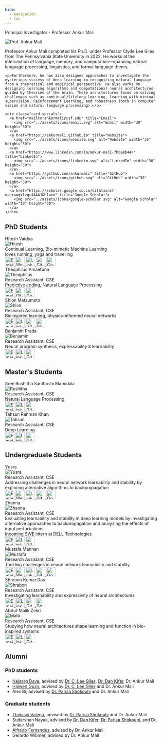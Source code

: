 ```yaml
---
hide:
  - navigation
  - toc
---
```


<p class = "heading" >Principal Investigator - Professor Ankur Mali</p>

<!-- ![Prof. Ankur Mali](assets/images/Ankur_Mali.jpg){ align=left width="300" height="400"} -->

<!-- ### Prof. Ankur Mali -->
<!-- <div class="profile-container ankur-mali-profile">

Prof. Ankur Mali completed his Ph.D. under Prof. Clyde Lee Giles from The Pennsylvania State University in 2022. He works at the intersection of language, memory, and computation—spanning Natural Language Processing (NLP), linguistics, and formal language theory.

Furthermore, he has also designed approaches to investigate the mysterious success of deep learning in recognizing natural language from a theoretical and empirical perspective. He also works on designing learning algorithms and computational neural architectures guided by theories of the brain. These architectures focus on solving challenges such as continual/lifelong learning, learning with minimal supervision, Reinforcement Learning, and robustness (both in computer vision and natural language processing).

</div> -->

<div class="profile-container ankur-mali-profile">
  <img src="../assets/images/people/Ankur_Mali.jpg" alt="Prof. Ankur Mali" class="profile-image">
  <div class="profile-content">
    <p>Professor Ankur Mali completed his Ph.D. under Professor Clyde Lee Giles from The Pennsylvania State University in 2022. He works at the intersection of language, memory, and computation—spanning natural language processing, linguistics, and formal language theory.</p>

    <p>Furthermore, he has also designed approaches to investigate the mysterious success of deep learning in recognizing natural language from a theoretical and empirical perspective. He also works on designing learning algorithms and computational neural architectures guided by theories of the brain. These architectures focus on solving challenges such as continual/lifelong learning, learning with minimal supervision, Reinforcement Learning, and robustness (both in computer vision and natural language processing).</p>

    <div class="card-socials">
      <a href="mailto:ankurmali@usf.edu" title="Email">
        <img src="../assets/icons/email.svg" alt="Email" width="30" height="30">
      </a>
      <a href="https://ankurmali.github.io" title="Website">
        <img src="../assets/icons/website.svg" alt="Website" width="30" height="30">
      </a>
      <a href="https://www.linkedin.com/in/ankur-mali-7b6a8b44/" title="LinkedIn">
        <img src="../assets/icons/linkedin.svg" alt="LinkedIn" width="30" height="30">
      </a>
      <a href="https://github.com/ankurmali" title="GitHub">
        <img src="../assets/icons/github.svg" alt="GitHub" width="30" height="30">
      </a>
      <a href="https://scholar.google.co.in/citations?user=ogxlzgcAAAAJ&hl=en" title="Google Scholar">
        <img src="../assets/icons/google-scholar.svg" alt="Google Scholar" width="30" height="30">
      </a>
    </div>
  </div>
</div>

<div style="clear: both;"></div>

<!-- ![Mali](https://ankurmali.github.io/images/Ankur_Mali_1.jpg){ align=left width="400" height="200" }

Dr. Ankur Mali completed his Ph.D. under Prof. Clyde Lee Giles from The
Pennsylvania State University in 2022. He works at the intersection of
language, memory, and computation—spanning Natural Language Processing (NLP),
linguistics, and formal language theory. Furthermore, he has also designed
approaches to investigate the mysterious success of deep learning in
recognizing natural language from a theoretical and empirical perspective. He
also works on designing learning algorithms and computational neural
architectures guided by theories of the brain. These architectures focus on
solving challenges such as continual/lifelong learning, learning with minimal
supervision, Reinforcement Learning, and robustness (both in computer vision
and natural language processing). -->

## PhD Students

<div class="grid cards" markdown>

<div class="card">
  <div class="card-name">Hitesh Vaidya</div>
  <div class="card-divider"></div>
  <img src="../assets/images/people/hitesh.jpg" alt="Hitesh" class="card-image">
  <div class="card-bio">
    Continual Learning, Bio-mimetic Machine Learning <br>
    loves running, yoga and travelling
  </div>
  <div class="card-socials">
    <a href="mailto:hvaidya@usf.edu" title="Email">
      <img src="../assets/icons/email.svg" alt="Email" width="30" height="30">
    </a>
    <a href="https://hiteshvaidya.github.io" title="Website"> <!-- website link -->
      <img src="../assets/icons/website.svg" alt="Website" width="30" height="30">
    </a>
    <a href="https://www.linkedin.com/in/hiteshuv/" title="LinkedIn">
      <img src="../assets/icons/linkedin.svg" alt="LinkedIn" width="30" height="30">
    </a>
    <a href="https://github.com/hiteshvaidya" title="GitHub">
      <img src="../assets/icons/github.svg" alt="GitHub" width="30" height="30">
    </a>
    <a href="https://scholar.google.com/citations?user=_kpePHMAAAAJ&hl=en&authuser=1" title="Google Scholar">
      <img src="../assets/icons/google-scholar.svg" alt="Google Scholar" width="30" height="30">
    </a>
  </div>
</div>

<div class="card">
  <div class="card-name">Theophilus Amaefuna</div>
  <div class="card-divider"></div>
  <img src="https://dummyimage.com/400x400/eee/aaa" alt="Theophilus" class="card-image">
  <div class="card-bio">
    Research Assistant, CSE<br>
    Predictive coding, Natural Language Processing <br>
  </div>
  <div class="card-socials">
    <a href="mailto:ikennaamaefuna@usf.edu" title="Email">
      <img src="../assets/icons/email.svg" alt="Email" width="30" height="30">
    </a>
    <!-- <a href="https://yourwebsite.com" title="Website">
      <img src="../assets/icons/website.svg" alt="Website" width="30" height="30">
    </a> -->
    <!-- <a href="https://linkedin.com/in/yourprofile" title="LinkedIn">
      <img src="../assets/icons/linkedin.svg" alt="LinkedIn" width="30" height="30">
    </a> -->
    <a href="https://github.com/ait360" title="GitHub">
      <img src="../assets/icons/github.svg" alt="GitHub" width="30" height="30">
    </a>
    <a href="https://scholar.google.com/citations?hl=en&user=XI04vUMAAAAJ" title="Google Scholar">
      <img src="../assets/icons/google-scholar.svg" alt="Google Scholar" width="30" height="30">
    </a>
  </div>
</div>

<div class="card">
  <div class="card-name">Shion Matsumoto</div>
  <div class="card-divider"></div>
  <img src="../assets/images/people/shion_matsumoto.jpg" alt="Shion" class="card-image">
  <div class="card-bio">
    Research Assistant, CSE<br>
    Bioinspired learning, physics-informed neural networks
  </div>
  <div class="card-socials">
    <a href="mailto:matsumoto@usf.edu" title="Email">
      <img src="../assets/icons/email.svg" alt="Email" width="30" height="30">
    </a>
    <!--<a href="https://yourwebsite.com" title="Website">-->
    <!--  <img src="../assets/icons/website.svg" alt="Website" width="30" height="30">-->
    <!--</a>-->
    <a href="https://linkedin.com/in/shion-matsumoto" title="LinkedIn">
      <img src="../assets/icons/linkedin.svg" alt="LinkedIn" width="30" height="30">
    </a>
    <a href="https://github.com/matsumotosan" title="GitHub">
      <img src="../assets/icons/github.svg" alt="GitHub" width="30" height="30">
    </a>
    <a href="https://scholar.google.com/citations?user=tu2K8tkAAAAJ&hl=en" title="Google Scholar">
      <img src="../assets/icons/google-scholar.svg" alt="Google Scholar" width="30" height="30">
    </a>
  </div>
</div>

<div class="card">
  <div class="card-name">Benjamin Prada</div>
  <div class="card-divider"></div>
  <img src="../assets/images/people/Benjamin_Prada.png" alt="Benjamin" class="card-image">
  <div class="card-bio">
    Research Assistant, CSE<br>
    Neural program synthesis, expressability & learnability
  </div>
  <div class="card-socials">
    <a href="mailto:bprada@usf.edu" title="Email">
      <img src="../assets/icons/email.svg" alt="Email" width="30" height="30">
    </a>
    <!--<a href="https://yourwebsite.com" title="Website">-->
    <!--  <img src="../assets/icons/website.svg" alt="Website" width="30" height="30">-->
    <!--</a>-->
    <a href="https://linkedin.com/in/benjamin-prada" title="LinkedIn">
      <img src="../assets/icons/linkedin.svg" alt="LinkedIn" width="30" height="30">
    </a>
    <a href="https://github.com/prada-b" title="GitHub">
      <img src="../assets/icons/github.svg" alt="GitHub" width="30" height="30">
    </a>
    <!--<a href="https://scholar.google.com/citations?user=yourprofile" title="Google Scholar">-->
    <!--  <img src="../assets/icons/google-scholar.svg" alt="Google Scholar" width="30" height="30">-->
    <!--</a>-->
  </div>
</div>

</div>

## Master's Students

<div class="grid cards" markdown>

<div class="card">
  <div class="card-name">Sree Rushitha Santhoshi Mamidala</div>
  <div class="card-divider"></div>
  <img src="../assets/images/people/rushitha.jpg" alt="Rushitha" class="card-image">
  <div class="card-bio">
    Research Assistant, CSE<br>
    Natural Language Processing
  </div>
  <div class="card-socials">
    <a href="mailto:sreerushitha@usf.edu" title="Email">
      <img src="../assets/icons/email.svg" alt="Email" width="30" height="30">
    </a>
    <!-- <a href="https://yourwebsite.com" title="Website">
      <img src="../assets/icons/website.svg" alt="Website" width="30" height="30">
    </a> -->
    <a href="https://www.linkedin.com/in/sree-rushitha-mamidala/" title="LinkedIn">
      <img src="../assets/icons/linkedin.svg" alt="LinkedIn" width="30" height="30">
    </a>
    <a href="https://github.com/RushithaMamidala" title="GitHub">
      <img src="../assets/icons/github.svg" alt="GitHub" width="30" height="30">
    </a>
    <!-- <a href="https://scholar.google.com/citations?user=yourprofile" title="Google Scholar">
      <img src="../assets/icons/google-scholar.svg" alt="Google Scholar" width="30" height="30">
    </a> -->
  </div>
</div>

<div class="card">
  <div class="card-name">Tahsun Rahman Khan</div>
  <div class="card-divider"></div>
  <img src="../assets/images/people/Tahsun.jpg" alt="Tahsun" class="card-image">
  <div class="card-bio">
    Research Assistant, CSE<br>
    Deep Learning
  </div>
  <div class="card-socials">
    <a href="mailto:tahsunrahman@usf.edu" title="Email">
      <img src="../assets/icons/email.svg" alt="Email" width="30" height="30">
    </a>
    <!-- <a href="https://yourwebsite.com" title="Website">
      <img src="../assets/icons/website.svg" alt="Website" width="30" height="30">
    </a> -->
    <a href="https://www.linkedin.com/in/tahsun-rahman-khan-b94641214/" title="LinkedIn">
      <img src="../assets/icons/linkedin.svg" alt="LinkedIn" width="30" height="30">
    </a>
    <a href="https://github.com/emeraldsplash47" title="GitHub">
      <img src="../assets/icons/github.svg" alt="GitHub" width="30" height="30">
    </a>
    <!-- <a href="https://scholar.google.com/citations?user=yourprofile" title="Google Scholar">
      <img src="../assets/icons/google-scholar.svg" alt="Google Scholar" width="30" height="30">
    </a> -->
  </div>
</div>

</div>

## Undergraduate Students

<div class="grid cards" markdown>

<div class="card">
  <div class="card-name">Yusra</div>
  <div class="card-divider"></div>
  <img src="../assets/images/people/YUSRA.jpeg" alt="Yusra" class="card-image">
  <div class="card-bio">
    Research Assistant, CSE<br>
    Addressing challenges in neural network learnability and stability by exploring alternative algorithms to backpropagation
  </div>
  <div class="card-socials">
    <a href="mailto:yrasool@usf.edu" title="Email">
      <img src="../assets/icons/email.svg" alt="Email" width="30" height="30">
    </a>
    <a href="https://yrasool.github.io/PORTFOLIO/" title="Website">
      <img src="../assets/icons/website.svg" alt="Website" width="30" height="30">
    </a>
    <a href="https://www.linkedin.com/in/yusra-rasool-5963b11b1/" title="LinkedIn">
      <img src="../assets/icons/linkedin.svg" alt="LinkedIn" width="30" height="30">
    </a>
    <a href="https://github.com/yrasool" title="GitHub">
      <img src="../assets/icons/github.svg" alt="GitHub" width="30" height="30">
    </a>
    <a href="https://scholar.google.com/citations?user=yourprofile" title="Google Scholar">
      <img src="../assets/icons/google-scholar.svg" alt="Google Scholar" width="30" height="30">
    </a>
  </div>
</div>


<div class="card">
  <div class="card-name">Zhanna</div>
  <div class="card-divider"></div>
  <img src="../assets/images/people/Zhanna_Sergeeva.jpg" alt="Zhanna" class="card-image">
  <div class="card-bio">
    Research Assistant, CSE<br>
    Evaluating learnability and stability in deep learning models by investigating alternative approaches to backpropagation and analyzing the effects of input perturbations <br>
    Incoming SWE intern at DELL Technologies
  </div>
  <div class="card-socials">
    <a href="mailto:zsergeeva@usf.edu" title="Email">
      <img src="../assets/icons/email.svg" alt="Email" width="30" height="30">
    </a>
<!--     <a href="https://yourwebsite.com" title="Website">
      <img src="../assets/icons/website.svg" alt="Website" width="30" height="30">
    </a> -->
    <a href="https://www.linkedin.com/in/zhannasergeeva/" title="LinkedIn">
      <img src="../assets/icons/linkedin.svg" alt="LinkedIn" width="30" height="30">
    </a>
    <a href="https://github.com/zhannasunny" title="GitHub">
      <img src="../assets/icons/github.svg" alt="GitHub" width="30" height="30">
    </a>
<!--     <a href="https://scholar.google.com/citations?user=yourprofile" title="Google Scholar">
      <img src="../assets/icons/google-scholar.svg" alt="Google Scholar" width="30" height="30">
    </a> -->
  </div>
</div>

<div class="card">
  <div class="card-name">Mustafa Mannan</div>
  <div class="card-divider"></div>
  <img src="../assets/images/people/Mustafa.png" alt="Mustafa" class="card-image">
  <div class="card-bio">
    Research Assistant, CSE<br>
    Tackling challenges in neural network learnability and stability<br>
  </div>
  <div class="card-socials">
    <a href="mailto:mannan2@usf.edu" title="Email">
      <img src="../assets/icons/email.svg" alt="Email" width="30" height="30">
    </a>
    <a href="https://mannanmustafa.com" title="Website">
      <img src="../assets/icons/website.svg" alt="Website" width="30" height="30">
    </a>
    <a href="https://linkedin.com/in/mustafa-mannan" title="LinkedIn">
      <img src="../assets/icons/linkedin.svg" alt="LinkedIn" width="30" height="30">
    </a>
    <a href="https://github.com/mmannan17" title="GitHub">
      <img src="../assets/icons/github.svg" alt="GitHub" width="30" height="30">
    </a>
    <a href="https://scholar.google.com/citations?user=yourprofile" title="Google Scholar">
      <img src="../assets/icons/google-scholar.svg" alt="Google Scholar" width="30" height="30">
    </a>
  </div>
</div>

<div class="card">
  <div class="card-name">Shrabon Kumar Das</div>
  <div class="card-divider"></div>
  <img src="../assets/images/people/shrabon.jpg" alt="Shrabon" class="card-image">
  <div class="card-bio">
    Research Assistant, CSE<br>
    Investigating learnability and expressivity of neural architectures
  </div>
  <div class="card-socials">
    <a href="mailto:das157@usf.edu" title="Email">
      <img src="../assets/icons/email.svg" alt="Email" width="30" height="30">
    </a>
    <!-- <a href="https://yourwebsite.com" title="Website">
      <img src="../assets/icons/website.svg" alt="Website" width="30" height="30">
    </a> -->
    <a href="https://www.linkedin.com/in/shrabon-kumar-das-25564621a/" title="LinkedIn">
      <img src="../assets/icons/linkedin.svg" alt="LinkedIn" width="30" height="30">
    </a>
    <a href="https://github.com/ShrabonDas" title="GitHub">
      <img src="../assets/icons/github.svg" alt="GitHub" width="30" height="30">
    </a>
    <a href="https://scholar.google.com/citations?user=kCbp6B4AAAAJ&hl=en" title="Google Scholar">
      <img src="../assets/icons/google-scholar.svg" alt="Google Scholar" width="30" height="30">
    </a>
  </div>
</div>

<div class="card">
  <div class="card-name">Abdul-Malik Zekri</div>
  <div class="card-divider"></div>
  <img src="../assets/images/people/Malik_Zekri.jpg" alt="Malik" class="card-image">
  <div class="card-bio">
    Research Assistant, CSE<br>
    Studying how neural architectures shape learning and function in bio-inspired systems
  </div>
  <div class="card-socials">
    <a href="mailto:zekri2@usf.edu" title="Email">
      <img src="../assets/icons/email.svg" alt="Email" width="30" height="30">
    </a>
    <!-- <a href="https://yourwebsite.com" title="Website">
      <img src="../assets/icons/website.svg" alt="Website" width="30" height="30">
    </a> -->
    <a href="https://www.linkedin.com/in/abdul-malik-zekri/" title="LinkedIn">
      <img src="../assets/icons/linkedin.svg" alt="LinkedIn" width="30" height="30">
    </a>
    <a href="https://github.com/TheShadowTiki" title="GitHub">
      <img src="../assets/icons/github.svg" alt="GitHub" width="30" height="30">
    </a>
<!--     <a href="https://scholar.google.com/citations?user=kCbp6B4AAAAJ&hl=en" title="Google Scholar">
      <img src="../assets/icons/google-scholar.svg" alt="Google Scholar" width="30" height="30">
    </a> -->
  </div>
</div>

</div>

## Alumni

### PhD students

- [Neisarg Dave](https://www.neisargdave.com), advised by [Dr. C. Lee Giles](https://clgiles.ist.psu.edu), [Dr. Dan Kifer](https://www.cse.psu.edu/~duk17/), Dr. Ankur Mali
- [Haiwen Guan](https://scholar.google.com/citations?user=TfhgkD4AAAAJ&hl=en), advised by [Dr. C. Lee Giles](https://clgiles.ist.psu.edu) and Dr. Ankur Mali
- Alex Bi, advised by [Dr. Parisa Shokouhi](https://sites.psu.edu/ultrasonics/pshokouhi/) and Dr. Ankur Mali

### Graduate students

- [Thejasvi Valega](https://github.com/thejasvi204), advised by [Dr. Parisa Shokouhi](https://sites.psu.edu/ultrasonics/pshokouhi/) and Dr. Ankur Mali
- Sudarshan Nayak, advised by [Dr. Dan Kifer](https://www.cse.psu.edu/~duk17/), [Dr. Parisa Shokouhi](https://sites.psu.edu/ultrasonics/pshokouhi/), and Dr. Ankur Mali
- [Alfredo Fernandez](https://www.linkedin.com/in/alfredofernandezjr/), advised by Dr. Ankur Mali.
- Gerardo Wibmer, advised by Dr. Ankur Mali
